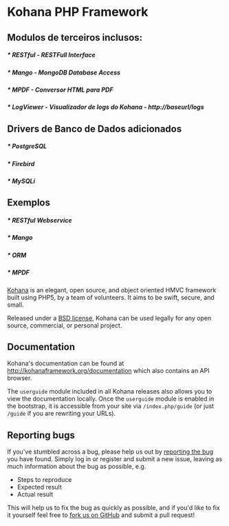 # Kohana PHP Framework

## Modulos de terceiros inclusos:

##### * RESTful - RESTFull Interface
##### * Mango - MongoDB Database Access
##### * MPDF - Conversor HTML para PDF
##### * LogViewer - Visualizador de logs do Kohana - http://baseurl/logs

## Drivers de Banco de Dados adicionados

##### * PostgreSQL
##### * Firebird
##### * MySQLi

## Exemplos

##### * RESTful Webservice
##### * Mango
##### * ORM
##### * MPDF


[Kohana](http://kohanaframework.org/) is an elegant, open source, and object oriented HMVC framework built using PHP5, by a team of volunteers. It aims to be swift, secure, and small.

Released under a [BSD license](http://kohanaframework.org/license), Kohana can be used legally for any open source, commercial, or personal project.

## Documentation
Kohana's documentation can be found at <http://kohanaframework.org/documentation> which also contains an API browser.

The `userguide` module included in all Kohana releases also allows you to view the documentation locally. Once the `userguide` module is enabled in the bootstrap, it is accessible from your site via `/index.php/guide` (or just `/guide` if you are rewriting your URLs).

## Reporting bugs
If you've stumbled across a bug, please help us out by [reporting the bug](http://dev.kohanaframework.org/projects/kohana3/) you have found. Simply log in or register and submit a new issue, leaving as much information about the bug as possible, e.g.

* Steps to reproduce
* Expected result
* Actual result

This will help us to fix the bug as quickly as possible, and if you'd like to fix it yourself feel free to [fork us on GitHub](https://github.com/kohana) and submit a pull request!
